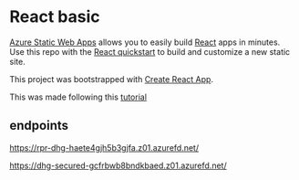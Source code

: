 # React basic

[Azure Static Web Apps](https://docs.microsoft.com/azure/static-web-apps/overview) allows you to easily build [React](https://reactjs.org/) apps in minutes. Use this repo with the [React quickstart](https://docs.microsoft.com/azure/static-web-apps/getting-started?tabs=react) to build and customize a new static site.

This project was bootstrapped with [Create React App](https://github.com/facebook/create-react-app).

This was made following this [tutorial](https://learn.microsoft.com/en-us/azure/static-web-apps/getting-started?tabs=react)

## endpoints

https://rpr-dhg-haete4gjh5b3gjfa.z01.azurefd.net/

https://dhg-secured-gcfrbwb8bndkbaed.z01.azurefd.net/

